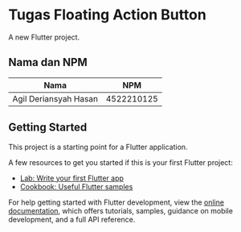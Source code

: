 # Tugas Floating Action Button

A new Flutter project.

## Nama dan NPM

| Nama                  | NPM        |
|-----------------------|------------|
| Agil Deriansyah Hasan | 4522210125 |

## Getting Started

This project is a starting point for a Flutter application.

A few resources to get you started if this is your first Flutter project:

- [Lab: Write your first Flutter app](https://docs.flutter.dev/get-started/codelab)
- [Cookbook: Useful Flutter samples](https://docs.flutter.dev/cookbook)

For help getting started with Flutter development, view the
[online documentation](https://docs.flutter.dev/), which offers tutorials,
samples, guidance on mobile development, and a full API reference.
